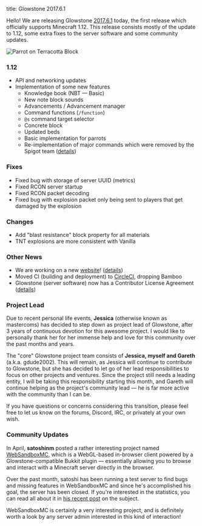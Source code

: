 title: Glowstone 2017.6.1

Hello! We are releasing Glowstone [2017.6.1](https://github.com/GlowstoneMC/Glowstone/releases/tag/2017.6.1) today, the first release which officially supports Minecraft 1.12. This release consists mostly of the update to 1.12, some extra fixes to the server software and some community updates.

![Parrot on Terracotta Block](http://i.imgur.com/CqptH85.png)
 
### 1.12

* API and networking updates
* Implementation of some new features
  * Knowledge book (NBT — Basic)
  * New note block sounds
  * Advancements / Advancement manager
  * Command functions (`/function`)
  * `@s` command target selector
  * Concrete block
  * Updated beds
  * Basic implementation for parrots
  * Re-implementation of major commands which were removed by the Spigot team ([details](https://github.com/GlowstoneMC/Glowstone/issues/499))

 
### Fixes
* Fixed bug with storage of server UUID (metrics)
* Fixed RCON server startup
* Fixed RCON packet decoding
* Fixed bug with explosion packet only being sent to players that get damaged by the explosion

### Changes
* Add "blast resistance" block property for all materials
* TNT explosions are more consistent with Vanilla

### Other News
* We are working on a new [website](https://beta.glowstone.net)! ([details](https://beta.glowstone.net/news/1))
* Moved CI (building and deployment) to [CircleCI](https://circleci.com/gh/GlowstoneMC/Glowstone), dropping Bamboo
* Glowstone (server software) now has a Contributor License Agreement ([details](https://beta.glowstone.net/news/2))

### Project Lead
Due to recent personal life events, **Jessica** (otherwise known as mastercoms) has decided to step down as project lead of Glowstone, after 3 years of continuous devotion for this awesome project. I would like to personally thank her for her immense help and love for this community over the past months and years.

The "core" Glowstone project team consists of **Jessica, myself and Gareth** (a.k.a. gdude2002). This will remain, as Jessica will continue to contribute to Glowstone, but she has decided to let go of her lead responsibilities to focus on other projects and ventures. Since the project still needs a leading entity, I will be taking this responsibility starting this month, and Gareth will continue helping as the project's community lead — he is far more active with the community than I can be.

If you have questions or concerns considering this transition, please feel free to let us know on the forums, Discord, IRC, or privately at your own wish.

### Community Updates

In April, **satoshinm** posted a rather interesting project named [WebSandboxMC](https://forums.glowstone.net/topic/56/websandboxmc-web-based-client-providing-an-interactive-glimpse-of-a-part-of-your-server-using-webgl-html5), which is a WebGL-based in-browser client powered by a Glowstone-compatible Bukkit plugin — essentially allowing you to browse and interact with a Minecraft server directly in the browser.

Over the past month, satoshi has been running a test server to find bugs and missing features in WebSandboxMC and since he's accomplished his goal, the server has been closed. If you're interested in the statistics, you can read all about it in [his recent post](https://forums.glowstone.net/post/256) on the subject.

WebSandboxMC is certainly a very interesting project, and is definitely worth a look by any server admin interested in this kind of interaction!
